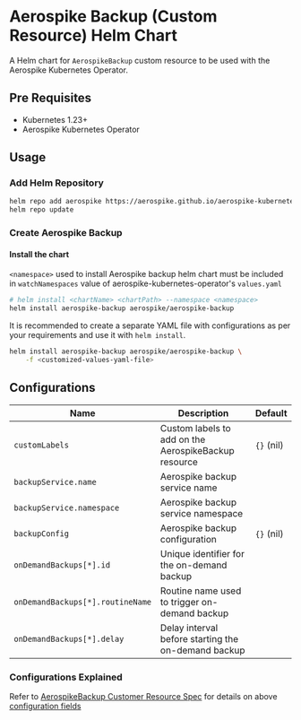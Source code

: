 # Aerospike Backup (Custom Resource) Helm Chart

A Helm chart for `AerospikeBackup` custom resource to be used with the Aerospike Kubernetes Operator.

## Pre Requisites

- Kubernetes 1.23+
- Aerospike Kubernetes Operator

## Usage

### Add Helm Repository

```sh
helm repo add aerospike https://aerospike.github.io/aerospike-kubernetes-enterprise
helm repo update
```

### Create Aerospike Backup

#### Install the chart

`<namespace>` used to install Aerospike backup helm chart must be included in `watchNamespaces` value of
aerospike-kubernetes-operator's `values.yaml`

```sh
# helm install <chartName> <chartPath> --namespace <namespace>
helm install aerospike-backup aerospike/aerospike-backup
```

It is recommended to create a separate YAML file with configurations as per your requirements and use it
with `helm install`.

```sh
helm install aerospike-backup aerospike/aerospike-backup \
    -f <customized-values-yaml-file>
```

## Configurations

| Name                             | Description                                          | Default    |
|----------------------------------|------------------------------------------------------|------------|
| `customLabels`                   | Custom labels to add on the AerospikeBackup resource | `{}` (nil) |
| `backupService.name`             | Aerospike backup service name                        |            |
| `backupService.namespace`        | Aerospike backup service namespace                   |            |
| `backupConfig`                   | Aerospike backup configuration                       | `{}` (nil) |
| `onDemandBackups[*].id`          | Unique identifier for the on-demand backup           |            |
| `onDemandBackups[*].routineName` | Routine name used to trigger on-demand backup        |            |
| `onDemandBackups[*].delay`       | Delay interval before starting the on-demand backup  |            |

### Configurations Explained
Refer
to [AerospikeBackup Customer Resource Spec](https://aerospike.com/docs/cloud/kubernetes/operator/backup-and-restore/backup-configuration#spec)
for details on above [configuration fields](#Configurations)
